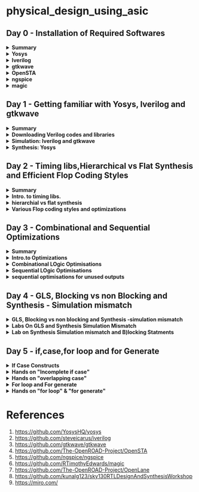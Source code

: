 # physical_design_using_asic



## Day 0 - Installation of Required Softwares

<details>
<summary> <strong>Summary</strong> </summary>
    I installed the needed tools.
    
</details>

<details>
    <summary><strong>Yosys</strong></summary>
    
I installed yosys using following commands :
```bash

$ git clone https://github.com/YosysHQ/yosys.git
$ cd yosys-master 
$ sudo apt install make (If make is not installed please install it) 
$ sudo apt-get install build-essential clang bison flex \
    libreadline-dev gawk tcl-dev libffi-dev git \
    graphviz xdot pkg-config python3 libboost-system-dev \
    libboost-python-dev libboost-filesystem-dev zlib1g-dev
$ make config-gcc
$ make 
$ sudo make install
```

below is the screenshot showing successful launch: 
![yosys](https://github.com/ammulashiva/physical_design_using_asic/assets/140998900/76ecfa86-4e5b-4bba-9c75-d0e98fed2b19)
</details>
<details>
    <summary><strong>Iverilog</strong></summary>

I installed Iverilog using following commands:
```bash
sudo apt-get install iverilog
```
below is the screenshot showing successful launch: 
![Iverilog](https://github.com/ammulashiva/physical_design_using_asic/assets/140998900/4106244b-db39-42e5-bc5d-e43dfe40a297)
</details>
<details>
    <summary><strong>gtkwave</strong></summary>

I installed gtkwave using following command:
```bash
sudo apt update
sudo apt install gtkwave
```
below is the screenshot showing successful launch:

![gtkwave](https://github.com/ammulashiva/physical_design_using_asic/assets/140998900/63bef04c-b53d-4175-b326-7212f403652c)
</details>

<details>
    <summary><strong>OpenSTA</strong></summary>

I installed and built OpenSTA (including the needed packages) using the following commands:
```bash
sudo apt-get install cmake clang gcctcl swig bison flex
git clone https://github.com/The-OpenROAD-Project/OpenSTA.git
cd OpenSTA
mkdir build
cd build
cmake ..
make
```
below is the screenshot showing successful launch: 
![OpenSTA](https://github.com/ammulashiva/physical_design_using_asic/assets/140998900/3ce1cccc-a154-4071-a9c8-682bc4c57fb2)
</details>

<details>
    <summary><strong>ngspice</strong></summary>

i downloaded the tarball from https://sourceforge.net/projects/ngspice/files/ to a local directory, and unpacked it using following commands:
```bash
$ tar -zxvf ngspice-37.tar.gz
$ cd ngspice-37
$ mkdir release
$ cd release
$ ../configure  --with-x --with-readline=yes --disable-debug
$ make
$ sudo make install
```
Below is the screenshot showing sucessful installation:

![ngspice](https://github.com/ammulashiva/physical_design_using_asic/assets/140998900/64efc675-08ed-4c9e-a4da-c6554baac603)
</details>

<details>
    <summary><strong>magic</strong></summary>

I installed magic using the following commands:
```bash
$   sudo apt-get install m4
$   sudo apt-get install tcsh
$   sudo apt-get install csh
$   sudo apt-get install libx11-dev
$   sudo apt-get install tcl-dev tk-dev
$   sudo apt-get install libcairo2-dev
$   sudo apt-get install mesa-common-dev libglu1-mesa-dev
$   sudo apt-get install libncurses-dev
git clone https://github.com/RTimothyEdwards/magic
cd magic
./configure
make
make install
```
Below is the screenshot showing sucessful installation:

![magic1](https://github.com/ammulashiva/physical_design_using_asic/assets/140998900/2ca1576d-839c-4e49-9574-a5e3e05c6083)

Below is the screenshot showing sucessful launch:

![magic2](https://github.com/ammulashiva/physical_design_using_asic/assets/140998900/bd855d1b-fce5-467c-8922-1dd30d994c64)
</details>

## Day 1 - Getting familiar with Yosys, Iverilog and gtkwave

<details>
<summary><strong>Summary</strong></summary>
    
This section shows how I downloaded the libraries needed for the synthesys of verilog file and how i simulated and synthesized a 2x1 mux using iverilog and yosys respectively. 

</details>

<details>
    <summary><strong>Downloading Verilog codes and libraries</strong></summary>
    The verilog codes of the 2x1 mux (good_mux.v) and its testbench (tb_good_mux.v) are taken from https://github.com/kunalg123/sky130RTLDesignAndSynthesisWorkshop.git
    and installed using the commands :
	
```bash
    
         # mkdir VLSI
         # cd VLSI
        # git clone https://github.com/kunalg123/sky130RTLDesignAndSynthesisWorkshop.git
 ```
    Below image shows the library path i have downloaded :
  ![download_v_files](https://github.com/ammulashiva/physical_design_using_asic/assets/140998900/88f44d88-e652-462e-a656-11cc84c2b9a7)

    
</details>
<details>
    <summary><strong>Simulation: Iverilog and gtkwave</strong></summary>
     I used the following commands to simulate and view the plots of the RTL design:
	    here good_mux.v and tb_good_mux.v are the rtl code and testbench files respectively
	
```bash
   $ iverilog good_mux.v tb_good_mux.v
   $ ./a.out
   $ gtkwave tb_good_mux.vcd
```
 
 Below is the screenshot of the gtkwave plots:
	
  ![mux_gtkwave](https://github.com/ammulashiva/physical_design_using_asic/assets/140998900/2ed5db9b-fa75-4815-a94c-6011d9f6a887)
	
</details>
<details>
	<summary><strong>Synthesis: Yosys</strong></summary>
 In the directory of the verilog files, I used the following commands to synthesize and view the synthesized deisgn:
	
 ```bash
# yosys
yosys> read_liberty -lib <path to lib file> //path <..lib/sky130_fd_sc_hd__tt_025c_1v80.lib>
yosys> read_verilog <path to verilog file> //path <good_mux.v>
yosys> synth -top <top_module_name> //good_mux
yosys> abc -liberty <path to lib file> //path <..lib/sky130_fd_sc_hd__tt_025c_1v80.lib>
yosys> show //shows the synthesied design
 ```
 Below is the screenshot of the synthesized design:
	

	
 I used the following commands to generate the netlist:
 ```bash
 yosys> write_verilog <file_name_netlist.v>
 yosys> write_verilog -noattr <file_name_netlist.v>
 ```
 Below is the Screenshot showing the ABC results :
 
![yosys_synthesis](https://github.com/ammulashiva/physical_design_using_asic/assets/140998900/d9c25654-95a2-4f49-bff8-899fc9e2681e)
 
 Below is the screenshot of the generated netlist:

 ![circuit_lib](https://github.com/ammulashiva/physical_design_using_asic/assets/140998900/85261fcf-58c3-4020-815e-b36f88c88f6d)
 
</details>

 
## Day 2 - Timing libs,Hierarchical vs Flat Synthesis and Efficient Flop Coding Styles
<details>
	<summary><strong>Summary</strong></summary>

 viewed the Timing libs learnt some fundamental parameters in .lib file , done some examples on Hierarchical vs flat synthesis and efficient flop coding styles and learnt some of the basic optimizations . 
 
</details>

<details>
	<summary><strong>Intro. to timing libs.</strong></summary>

 To view the contents inside the .lib file type the following command :

 ```bash
    cd VLSI/sky130RTLDesignAndSynthesisWorkshop/lib/
    gvim sky130_fd_sc_hd__tt_025C_1v80.lib

 ```

![timing_lib](https://github.com/ammulashiva/physical_design_using_asic/assets/140998900/4f542fd2-7f69-4a0b-8a31-e41830a56114)

**O**ne of the fundamental parameters stored within .lib files comprises P.V.T. parameters, where P denotes Process, V denotes Voltage, and T denotes Temperature. The variations in these parameters can cause significant changes in the performance of circuits.

**Process Variation:** During the manufacturing process, there may be some deviations in the transistor characteristics, causing non-uniformity across the semiconductor wafer. Critical parameters like oxide thickness, dopant concentration, and transistor dimensions experience alterations.

**Voltage Variation:** Voltage regulators might exhibit  variability in their output voltage  over time, inducing fluctuations in current and  impacting the operational speed of the circuits.

**Temperature Variation:** The functionality of a semiconductor devices is sensitive to changes in temperature, it effects various parameters that significantly alters the transfer function.
     
    The **.lib** library is bucket with full of cells as shown below:
    
![different cells](https://github.com/ammulashiva/physical_design_using_asic/assets/140998900/238e3699-d6a9-4910-926d-13ef53ef827c)

This file also defines the units for parameters like voltage, power, current, capacitance, and resistance. Within the .lib library, each standard cell consists a set of parameters specific to that cell's features.

Consider the a2111oi gate whose parameters and verilog files is shown below:

![cell_a2111o](https://github.com/ammulashiva/physical_design_using_asic/assets/140998900/43f3f2b8-21da-446e-96e4-a7974d869fba)

each cell defines the voltage , temoerature, power leakage , area etc.. in all combinations of inputs for the synthesiser.

</details>

<details>
	<summary><strong>hierarchial vs flat synthesis</strong></summary>

  Consider the verilog file multiple module which is given in the verilog_files directory shown below:
  
![multiple_modules](https://github.com/ammulashiva/physical_design_using_asic/assets/140998900/587aee2f-aa90-4455-b3a5-8480999e1727)

In this case the module multiple_modules iinstantiates two sub_modules where the sub_module1 implements the AND gate and sub_module2 implemets the OR gate which are integrated in the multiple_modules. Synthesise the multiple module using the sollowing commands:

```bash

#yosys
read_liberty -lib ../lib/sky130_fd_sc_hd__tt_025C_1v80.lib
read_verilog multiple_modules.v
synth -top multiple_modules // synthesis of multiple_modules
abc -liberty ../lib/sky130_fd_sc_hd__tt_025C_1v80.lib
show multiple_modules  //cmd to view the synthesised design in blocks of sub_modules
write_verilog -noattr multiple_modules_hier.v  //creates the netlist in hirearichal modules
!gvim multiple_modules_hier.v  // view the net list

```
Below is the figure showing the **schematic of multiple_modules:**

![multiple_modules_schematic](https://github.com/ammulashiva/physical_design_using_asic/assets/140998900/fe6b563b-7680-4e1d-bb9c-250e9a523841)

Below is the **netlist** generated with sub_modules :

```bash

module multiple_modules(a, b, c, y);
  input a;
  wire a;
  input b;
  wire b;
  input c;
  wire c;
  wire net1;
  output y;
  wire y;
  sub_module1 u1 (
    .a(a),
    .b(b),
    .y(net1)
  );
  sub_module2 u2 (
    .a(net1),
    .b(c),
    .y(y)
  );
endmodule

module sub_module1(a, b, y);
  wire _0_;
  wire _1_;
  wire _2_;
  input a;
  wire a;
  input b;
  wire b;
  output y;
  wire y;
  sky130_fd_sc_hd__and2_0 _3_ (
    .A(_1_),
    .B(_0_),
    .X(_2_)
  );
  assign _1_ = b;
  assign _0_ = a;
  assign y = _2_;
endmodule

module sub_module3(a, b, y);
  wire _0_;
  wire _1_;
  wire _2_;
  input a;
  wire a;
  input b;
  wire b;
  output y;
  wire y;
  sky130_fd_sc_hd__or2_0 _3_ (
    .A(_1_),
    .B(_0_),
    .X(_2_)
  );
  assign _1_ = b;
  assign _0_ = a;
  assign y = _2_;
endmodule
```

## Flat Synthesis
   Flattening the hierarchy means simplifying the hierarchical structure of a design by collapsing or merging lower-level modules or blocks into a single, unified representation. In yosys the flattening can be done with flat command. Yosys illustration of flattening the hiererchy.
   ```bash

root@ammula-shiva-kumar-HP-Laptop-15-da1xxx:/home/ammula-shiva-kumar/VLSI/sky130RTLDesignAndSynthesisWorkshop/verilog_files# yosys
read_liberty -lib ../lib/sky130_fd_sc_hd__tt_025C_1v80.lib
read_verilog multiple_modules.v
synth -top multiple_modules.v
synth -top multiple_modules
abc -liberty ../lib/sky130_fd_sc_hd__tt_025C_1v80.lib
show
flatten
write_verilog -noattr multiple_modules_flat.v
!gvim multiple_modules_flat.v

```
  Below is the figure showing the netlist of the multiple_modules after flattening :

  ![multiple_modules_flat](https://github.com/ammulashiva/physical_design_using_asic/assets/140998900/09e70b0f-0a26-44bf-8055-94f9369de3c0)

  Below figure shows the schematic ofmultiple modules after flattening :
  
![multiple_modules_flat_schematic](https://github.com/ammulashiva/physical_design_using_asic/assets/140998900/5e29ab99-df3e-4e6a-a47c-73bfc87a78c1)

### Steps to synthesise sub module

Suppose a multiplier design needs to be used in numerous instances. Rather than undergoing synthesis six times independently, the preferred approach is to synthesize it once and then duplicate it within the primary module. Using module-level synthesis becomes advantageous when dealing with multiple occurrences of identical modules. Another reason for synthesizing submodule is to follow the principle of divide and conque for extensive designs that may not be optimized effectively, synthesizing the design module by module ensures that each module is effectively optimized.
    
    The commands used in Yosys to Synthesise submodule are:

```bash
read_liberty -lib ../lib/sky130_fd_sc_hd__tt_025C_1v80.lib
read_verilog multiple_modules.v
synth -top sub_module1
abc -liberty ../lib/sky130_fd_sc_hd__tt_025C_1v80.lib
show
```
Below figure shows the Schematic of submodule :

![multiple_modules_submodule1](https://github.com/ammulashiva/physical_design_using_asic/assets/140998900/e1f77a95-7512-45fd-b782-09966a06b0b2)

</details>

<details>
	<summary><strong>Various Flop coding styles and optimizations </strong></summary>

 ### Flops and flop Coding Styles
 
**A** flop is a Storage element which can store the data Synchronously or asynchronously, it has a input clock and a set and a reset ,the set and reset can be synchronous or asynchronus . for example if there is a large combinational circuit between two registers then it may lead to setup violation so in order to solve the problem we need to use a flop in between the combinational circuit so that the delay gets divided and setup violation doesnt happen.
     below are the various flops with different configurations:
     
     **Code** for asynchronous set d flop :
     
```bash
     module dff_async_set ( input clk ,  input async_set , input d , output reg q );
     always @ (posedge clk , posedge async_set)
begin
	if(async_set)
		q <= 1'b1;
	else	
		q <= d;
end
endmodule

```
Code for **synchronous reset d flipflop** :

```bash

module dff_syncres ( input clk , input async_reset , input sync_reset , input d , output reg q );
always @ (posedge clk )
begin
	if (sync_reset)
		q <= 1'b0;
	else	
		q <= d;
end
endmodule

```

Code for **asynchronous and synchronous reset d flop** :

```bash

  module dff_asyncres_syncres ( input clk , input async_reset , input sync_reset , input d , output reg q );
  always @ (posedge clk , posedge async_reset)
  begin
	if(async_reset)
		q <= 1'b0;
	else if (sync_reset)
		q <= 1'b0;
	else	
		q <= d;
  end
 endmodule

```
Code for **asynchronous reset d flop** :

```bash

module dff_asyncres ( input clk ,  input async_reset , input d , output reg q );
always @ (posedge clk , posedge async_reset)
begin
	if(async_reset)
		q <= 1'b0;
	else	
		q <= d;
end
endmodule

```
## Simulation of above flops

The synthesis and simulation of verilog files can be done by usind the following commands:

```bash

$iverilog <Filename.v>
$./a.out
$gtkwave <dumpfile_name.vcd>

```
Below figure shows the simulation of **asynchronous set d flop** :

![async_set_simu](https://github.com/ammulashiva/physical_design_using_asic/assets/140998900/13a6f7b6-b059-4e12-a94d-0653722c2c86)

Below figure shows the simulation of  **synchronous reset d flipflop**:

![sync_res_simu](https://github.com/ammulashiva/physical_design_using_asic/assets/140998900/063079d3-852b-44cd-b958-cc388e9d63dd)

Below figure shows the simulation of **asynchronous and synchronous reset d flop** :

![asyncres_syncres_simu](https://github.com/ammulashiva/physical_design_using_asic/assets/140998900/07dcb88c-c515-471b-93f2-b13ef1fe28c9)

Below figure shows the simulation of **asynchronous reset d flop** :

![async_res_simu](https://github.com/ammulashiva/physical_design_using_asic/assets/140998900/ec714932-6a80-4943-bcfc-3d43cd13404a)

## Some optimizations

Consider the module **mul2.v** shown below:

```bash

module mul2 (input [2:0] a, output [3:0] y);
	assign y = a * 2;
endmodule

```
Here 'a' is 3 bit and 'y' is 4 bits wide . when a is multiplied by 2 'a' gets shifted to left by 1 bit so the output should be just 'a' is connected to y[2:0] and y[3] connected ground
now let us see how the optimizations will be done 
 here in the below figure we see that theoutput is as i have described:

 ![mult_2_schematic](https://github.com/ammulashiva/physical_design_using_asic/assets/140998900/c31b7665-a331-430c-bf49-b3ce7f7caf0f)


 Now consider the module **mult_8.v** shown below:

```bash

module mult8 (input [2:0] a , output [5:0] y);
	assign y = a * 9;
endmodule

```
Here 'a' is 3 bit and 'y' is 6 bits wide . when a is multiplied by 9 'a' , here y can be written as 

  y = a * (8+1) ;
  
  y = a * 8 + a ;
  
  therefore here 'y'gets shifted to left by 3 bits and a'a' is added, so the output should be just '{a, a}' Here 'a' is stacked 2 times to get 'y'. now let us see how the optimizations will be done 
 here in the below figure we see that theoutput is as i have described:

 ![mult8_schematic](https://github.com/ammulashiva/physical_design_using_asic/assets/140998900/bce8a772-05c0-4de7-9517-d0625f7f33b0)
 
 
</details>

## Day 3 - Combinational and Sequential Optimizations
 <details>
	 <summary><strong>Summary</strong></summary>
	 
**Here** combinational and sequential logics have been introduced and some examples were done on sequential and combinational optimisations.
       
 </details>

<details>
	<summary><strong>Intro.to Optimizations</strong></summary>

### Combinational logic OPtimizations

#### squesing the logic to get the most optimised design
   - Area and power savings
#### Constant Propagation
 - Direct optimisation
#### Boolian logic Optimisations
 - K-Map
 - Quine-Mckluskey

      Here let us consider an example of **constant propagation** as shown in the below figure :

![constant_propagation_ex](https://github.com/ammulashiva/physical_design_using_asic/assets/140998900/8b784e64-1eb8-4255-a3ba-01de4fada482)

here **Y= ((AB)+C)'**

If **A = 0** ;then
       
**Y = C'**

**In** this example A is constant so the logic got opthe boolian equation is optimisedimised so the number of transisters and area got reduced.

Now consider another example in **boolian logic optimization** :

**A?(B?C:(C?A:0)):(!C)**

=>** A'C' +A[BC+B'AC}**

=>** A'C' + ABC + AB'C**

=> **A'C' + AC[B+B']**

=> **A'C' + AC **

In this example the boolian equation is **optimised**. 

### Sequential Logic Optimisations

#### Basic
 - Sequential constant Propagation
#### Advanced [not covered as a part ]
 - State Optimization
 - Retiming
 - sequential logic cloning

Consider an example in sequential logic as shown in the below figure:

![sequential_ex](https://github.com/ammulashiva/physical_design_using_asic/assets/140998900/bf639199-3060-44f4-bb22-58f19f6757e3)

here as D is grounded 'Q' is always '0' So

**Y = (A.0 )'**

=>** y = 1** (Optimised)

</details>

<details>
	<summary><strong>Combinational LOgic Optimisations</strong></summary>

 Consider an example shown below

 ```bash

 module opt_check (input a , input b , output y);
	assign y = a?b:0;
endmodule

```
Here **y = a'.0 + a.b**

 => **y = a.b **

 the commands used in yosys are :

 
```bash

#yosys
read_liberty -lib ../lib/sky130_fd_sc_hd__tt_025C_1v80.lib
read_verilog opt_check.v
synth -top opt_check // synthesis of multiple_modules
opt_clean -purge  // cleans all the unused cells
abc -liberty ../lib/sky130_fd_sc_hd__tt_025C_1v80.lib
show

```
 
 synthesised the code using yosys and the schematic is shown below :

![opt_check_schematic](https://github.com/ammulashiva/physical_design_using_asic/assets/140998900/a7842ea5-88a4-461d-9092-38ef95854817)


**Example 2** :

```bash

 module opt_check2 (input a , input b , output y);
	assign y = a?1:b;
endmodule

```
here 

**Y = a'b +a**

=>** Y = a + b** ;

the synthesised schematic is shown below :

![opt_check2_schematic](https://github.com/ammulashiva/physical_design_using_asic/assets/140998900/92cd7042-95ef-4579-8429-fdee7f58ca1b)


 **Example 3** :

```bash

module opt_check3 (input a , input b, input c , output y);
	assign y = a?(c?b:0):0;
endmodule

```
here 

**Y = a'0 + a[a'.0 +ab]**

=>** 0+ abc**

=> **Y = a.b.c **;

the synthesised schematic is shown below :

![opt_check3_schematic](https://github.com/ammulashiva/physical_design_using_asic/assets/140998900/fcfe7f28-e7f4-4823-afef-5b47fd761452)

</details>


<details>
	<summary><strong>Sequential LOgic Optimisations</strong></summary>

 Consider an example **1** of **sequential circuit** :

 ```bash
module dff_const1(input clk, input reset, output reg q);
always @(posedge clk, posedge reset)
begin
	if(reset)
		q <= 1'b0;
	else
		q <= 1'b1;
end

endmodule

```
here use the command dfflibmab -liberty ../lib/lib/sky130_fd_sc_hd__tt_025C_1v80.lib to include the dff libs
the synthesied schematic is shown below :

![dff_const1](https://github.com/ammulashiva/physical_design_using_asic/assets/140998900/368b1b7d-9376-4e7c-b3c1-f5a0ad4fc972)

**Example 2**:

```bash
module dff_const2(input clk, input reset, output reg q);
always @(posedge clk, posedge reset)
begin
	if(reset)
		q <= 1'b1;
	else
		q <= 1'b1;
end

endmodule

```
here use the command dfflibmab -liberty ../lib/lib/sky130_fd_sc_hd__tt_025C_1v80.lib to include the dff libs
the synthesied schematic is shown below :


![dff_const2](https://github.com/ammulashiva/physical_design_using_asic/assets/140998900/85b07b6f-447e-4ec1-8c6c-69247ac0333b)

**Example 3**:

```bash
module dff_const3(input clk, input reset, output reg q);
reg q1;

always @(posedge clk, posedge reset)
begin
	if(reset)
	begin
		q <= 1'b1;
		q1 <= 1'b0;
	end
	else
	begin
		q1 <= 1'b1;
		q <= q1;
	end
end

endmodule

```

here in the above example the outputQ depends on the previous input of the input Q1 so both flops should be present so cannot be optimised further
as shown in the below figure :

![dff_const3_diagram](https://github.com/ammulashiva/physical_design_using_asic/assets/140998900/6764fc12-28b6-441e-b12e-b6b86c0e127b)


**Here** use the command dfflibmab -liberty ../lib/lib/sky130_fd_sc_hd__tt_025C_1v80.lib to include the dff libs
the synthesied schematic is shown below :

![dff_const3](https://github.com/ammulashiva/physical_design_using_asic/assets/140998900/b79d7ad5-9714-4009-b04f-e8ca80ea29a8)



</details>


<details>
	<summary><strong>sequential optimisations for unused outputs</strong></summary>

     consider an example shown below :

```bash

module counter_opt (input clk , input reset , output q);
reg [2:0] count;
assign q = count[0];

always @(posedge clk ,posedge reset)
begin
	if(reset)
		count <= 3'b000;
	else
		count <= count + 1;
end
 
endmodule

```

**Here** the bits count[1:2] are unused onlythe bit cunt[0] is used so other redundancy bits are removed in the synthesis 
the synthesised schematic is shown below :

![counter_opt_schematic](https://github.com/ammulashiva/physical_design_using_asic/assets/140998900/3c988a17-2728-4083-b5f6-f759d595efd8)

      
</details>

## Day 4 -  GLS, Blocking vs non Blocking and Synthesis - Simulation mismatch
<details>
	<summary><strong>GLS, Blocking vs non blocking and Synthesis -simulation mismatch</strong></summary>

 ## GLS Concepts And Flow Using Verilog

  **GLS**- Gate level Synthesis 

Here gate level netlist is taken and the testbench for it and the Gte level verilog models are given to the iverilog to generate a value change dump format which is then given to the gtkwave to view the output .

Below figure shows the process :

![GLS](https://github.com/ammulashiva/physical_design_using_asic/assets/140998900/7adfa7ce-5dff-4d4e-bab1-4781d0ee9895)

There is a need to check the netlist after the synthesis because there can be a mismatch. 

# Reasons to Synthesis And Simulation Mismatch :
 - Missing Sensitivity List
 - Blocking VS Non Bolcking List
 - Non standard Verilog Coding

 Consider an example for missing sensitivity list :

 ```bash

module good_mux (input i0 , input i1 , input sel , output reg y);
always @ (sel)
begin
	if(sel)
		y <= i1;
	else 
		y <= i0;
end
endmodule

```
**I**n the above code when 'sel changes the always block is evaluated and the 'y' values get updated. But for a mux 'y' gets updated when ever the value of 'i0' or 'i1' changes with respect to the 'sel' value so the simulatior shows the wrong value/output . so in order to correct that that we need to replace the always block sensitivity list with '*' . as shown below :

 ```bash

module good_mux (input i0 , input i1 , input sel , output reg y);
always @ (*)
begin
	if(sel)
		y <= i1;
	else 
		y <= i0;
end
endmodule

```

### Blocking And Non Blocking Statements in Verilog :


#### Inside Always Block
 - if we use operator '=' then
 - executes the ststments in the order it is written
 - so the first statment is evaluated before the second statment

#### Inside Always Block
 - if we use operator '<=' then
 - executes all the RHS when always block is entered and assigns to LHS .
 - Parallel Evaluation .
      
</details>

<details>
	<Summary><strong>Labs On GLS and Synthesis Simulation Mismatch </strong></Summary>

Condider an example shown below:
```bash

module ternary_operator_mux (input i0 , input i1 , input sel , output y);
	assign y = sel?i1:i0;
endmodule

```

First create the **netlist** using the below commands in yosys :

```bash
read_liberty -lib ../lib/sky130_fd_sc_hd__tt_025C_1v80.lib
read_verilog ternary_operator_mux.v
synth -top ternary_operator_mux
abc -liberty ../lib/sky130_fd_sc_hd__tt_025C_1v80.lib
write_verilog ternary_operator_mux_net.v
exit

```
**Next** use the iverilog with the files netlist, test bench primitives and skylab.v in mylib folder using the following commands given below :

```bash

iverilog ../my_lib/verilog_model/primitives.v ../my_lib/verilog_model/sky130_fd_sc_hd.v ternary_operator_mux_net.v tb_ternary_operator_mux.v
  ./a.out
  gtkwave tb_ternary_operator_mux.vcd

```
the **results** of the gtk wave are shown below :

![terenary_op_mux_simu](https://github.com/ammulashiva/physical_design_using_asic/assets/140998900/ff66bdfd-605d-4729-9c75-e339cbbf58fb)

 Let us Consider an another example where the Synthesis and simulation mismatch happens :

```bash

module bad_mux (input i0 , input i1 , input sel , output reg y);
always @ (sel)
begin
	if(sel)
		y <= i1;
	else 
		y <= i0;
end
endmodule

```
the simulation output for the above example is given by :

![bad_mux_simu](https://github.com/ammulashiva/physical_design_using_asic/assets/140998900/a1378187-3cfd-4639-81b1-cced9a65b859)

the simulation of the above example after synthesis and net list generation :

![bad_mux_net](https://github.com/ammulashiva/physical_design_using_asic/assets/140998900/1fd9f0e6-f57b-43f3-86c0-d186e31bc394)


Under this, we see a clear mismatch between the simulation and synthesis designs. The RTL file and netlist files aren't the same logic implemention. This happened due to the sensitivity listing under the RTL file.


 
</details>

<details>
	
<summary><strong>Lab on Synthesis Simulation mismatch and B)locking Statments </strong></summary>

Consider an **example**

```bash
module blocking_caveat (input a , input b , input  c, output reg d); 
reg x;
always @ (*)
begin
	d = x & c;
	x = a | b;
end
endmodule

```
The **RTL simulation** of the above code is given beloow :

![blocking_caveat_simu](https://github.com/ammulashiva/physical_design_using_asic/assets/140998900/c694887a-b710-435d-bff7-6b56c1ff5886)

The **Synthesised schematic** is shown below :

![blocking_caveat_schematic](https://github.com/ammulashiva/physical_design_using_asic/assets/140998900/9ec26e10-6153-4ea4-a5a0-577050127ad9)

The Simulation of the **generated netlist** is shown below :

![blocking caveat_net](https://github.com/ammulashiva/physical_design_using_asic/assets/140998900/eb49979f-1722-4ab0-ab18-75ede7c174e4)

 Here in the above simulations we can clearly see that booth simulations are different . in this case we can use the un Blocking statments to write the code and get our expected results.
 
</details>

## Day 5 - if,case,for loop and for Generate

<details>

<summary><strong>If Case Constructs</strong></summary>
 
</details>


<details>

<summary><strong>Hands on "Incomplete if case"</strong></summary>
 
</details>


<details>

<summary><strong>Hands on "overlapping case"</strong></summary>
 
</details>


<details>

<summary><strong>For loop and For generate</strong></summary>
 
</details>



<details>

<summary><strong>Hands on "for loop" & "for generate"</strong></summary>
 
</details>




# References

1. https://github.com/YosysHQ/yosys
2. https://github.com/steveicarus/iverilog
3. https://github.com/gtkwave/gtkwave
4. https://github.com/The-OpenROAD-Project/OpenSTA
5. https://github.com/ngspice/ngspice
6. https://github.com/RTimothyEdwards/magic
7. https://github.com/The-OpenROAD-Project/OpenLane
8. https://github.com/kunalg123/sky130RTLDesignAndSynthesisWorkshop
9. https://miro.com/
